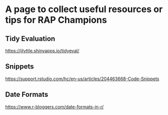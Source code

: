 # A page to collect useful resources or tips for RAP Champions

## Tidy Evaluation
https://ijlyttle.shinyapps.io/tidyeval/

## Snippets
https://support.rstudio.com/hc/en-us/articles/204463668-Code-Snippets

## Date Formats
https://www.r-bloggers.com/date-formats-in-r/
